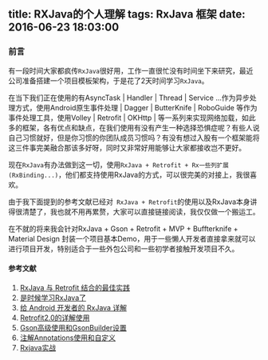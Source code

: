 title: RXJava的个人理解
tags: RxJava 框架
date: 2016-06-23 18:03:00
---
### 前言
有一段时间大家都疯传```RxJava```很好用，工作一直很忙没有时间坐下来研究，最近公司准备搭建一个项目模板架构，于是花了2天时间学习```RxJava```。

在当下我们正在使用的有AsyncTask | Handler | Thread | Service ...作为异步处理方式，使用Android原生事件处理 | Dagger | ButterKnife | RoboGuide 等作为事件处理工具，使用Volley | Retrofit | OKHttp | 等一系列来实现网络加载，如此多的框架，各有优点和缺点，在我们使用有没有产生一种选择恐惧症呢？有些人说自己习惯就好，但是你习惯的你团队成员习惯吗？有没有想过入股有一个框架能将这三件事完美融合那该多好呀，同时又非常好用能够让大家都接收岂不更好。

<!-- more -->
现在``` RxJava ```有办法做到这一切，使用``` RxJava + Retrofit + Rx一些列扩展(RxBinding...) ```，他们都支持使用RxJava的方式，可以很完美的对接上，我很喜欢。

由于我下面提到的参考文献已经对``` RxJava + Retrofit```的使用以及RxJava本身讲得很清楚了，我也就不用再累赘，大家可以直接链接阅读，我仅仅做一个搬运工。

在不就的将来我会针对RxJava + Gson + Retrofit + MVP + Buffterknife + Material Design 封装一个项目基本Demo，用于一些懒人开发者直接拿来就可以进行项目开发，特别适合于一些外包公司和一些初学者接触开发项目不久。

#### 参考文献
1. [RxJava 与 Retrofit 结合的最佳实践](http://gank.io/post/56e80c2c677659311bed9841)
2. [是时候学习RxJava了](http://www.jianshu.com/p/8cf84f719188)
3. [给 Android 开发者的 RxJava 详解](http://gank.io/post/560e15be2dca930e00da1083)
4. [Retrofit2.0的详解使用](http://blog.36dr.net/2016/01/19/Retrofit2.0%E5%9F%BA%E6%9C%AC%E4%BD%BF%E7%94%A8/)
5. [Gson高级使用和GsonBuilder设置](http://blog.36dr.net/2015/11/02/Gson%E9%AB%98%E7%BA%A7%E4%BD%BF%E7%94%A8/)
6. [注解Annotations使用和自定义](http://blog.36dr.net/2015/11/01/%E6%B3%A8%E8%A7%A3Annotations)
7. [Rxjava实战](http://www.jianshu.com/p/64aa976a46be?utm_campaign=haruki&utm_content=note&utm_medium=reader_share&utm_source=qq)
